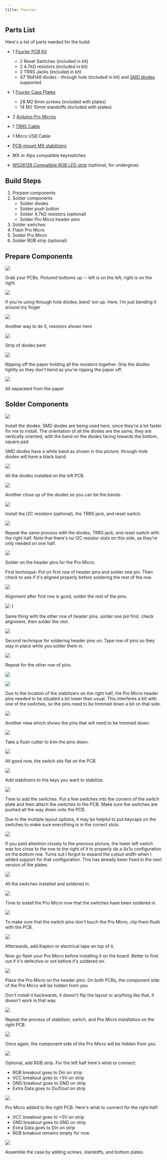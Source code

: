 ```yaml
---
title: Fourier
---
```


## Parts List

Here's a list of parts needed for the build:

* 1 [Fourier PCB Kit](https://keeb.io/collections/split-keyboard-parts/products/fourier-40-split-staggered-keyboard)
  * 2 Reset Switches \(included in kit\)
  * 2 4.7kΩ resistors \(included in kit\)
  * 2 TRRS Jacks \(included in kit\)
  * 47 1N4148 diodes - through hole \(included in kit\) and [SMD diodes](https://keeb.io/products/1n4148-diodes) supported

* 1 [Fourier Case Plates](https://keeb.io/collections/frontpage/products/fourier-keyboard-case-plates)
  * 28 M2 6mm screws \(included with plates\)
  * 14 M2 10mm standoffs \(included with plates\)
  
* 2 [Arduino Pro Micros](https://keeb.io/products/pro-micro-5v-16mhz-arduino-compatible-atmega32u4)
* 1 [TRRS Cable](https://keeb.io/collections/frontpage/products/trrs-cable?variant=8131954704490)
* 1 Micro USB Cable
* [PCB-mount MX stabilizers](https://keeb.io/collections/frontpage/products/cherry-mx-stabilizer?variant=43449871046)
* MX or Alps compatible keyswitches
* [WS2812B Compatible RGB LED strip](https://keeb.io/collections/frontpage/products/rgb-led-strips-sk6812-ws2812b-compatible) \(optional, for underglow\)

## Build Steps

1. Prepare components
2. Solder components
    * Solder diodes
    * Solder push button
    * Solder 4.7kΩ resistors \(optional\)
    * Solder Pro Micro header pins
3. Solder switches
4. Flash Pro Micro
5. Solder Pro Micro
6. Solder RGB strip \(optional\)

## Prepare Components

![](./assets/images/fourier/6YMFVgg.jpg)

Grab your PCBs. Pictured bottoms up -- left is on the left, right is on the right.

![](./assets/images/fourier/rrey3ej.jpg)


If you're using through hole diodes, bend 'em up. Here, I'm just bending it around my finger

![](./assets/images/fourier/sKo655O.jpg)


Another way to do it, resistors shown here

![](./assets/images/fourier/2D39Ojx.jpg)


Strip of diodes bent

![](./assets/images/fourier/Ys0X30w.jpg)


Ripping off the paper holding all the resistors together. Grip the diodes tightly so they don't bend as you're ripping the paper off.

![](./assets/images/fourier/4cFrb2D.jpg)


All separated from the paper

## Solder Components

![](./assets/images/fourier/E6WgUsd.jpg)

Install the diodes. SMD diodes are being used here, since they're a lot faster for me to install. The orientation of all the diodes are the same, they are vertically oriented, with the band on the diodes facing towards the bottom, square pad.

SMD diodes have a white band as shown in this picture, through-hole diodes will have a black band.

![](./assets/images/fourier/OQBgyna.jpg)

All the diodes installed on the left PCB.

![](./assets/images/fourier/AUPBgyO.jpg)

Another close up of the diodes so you can be the bands.

![](./assets/images/fourier/P0xUZWc.jpg)

Install the I2C resistors (optional), the TRRS jack, and reset switch.

![](./assets/images/fourier/Nw9aKdz.jpg)

Repeat the same process with the diodes, TRRS jack, and reset switch with the right half. Note that there's no I2C resistor slots on this side, as they're only needed on one half.

![](./assets/images/fourier/AiDoJdn.jpg)

Solder on the header pins for the Pro Micro.

First technique: Put on first row of header pins and solder one pin. Then check to see if it's aligned properly before soldering the rest of the row.

![](./assets/images/fourier/LKaHUuV.jpg)

Alignment after first row is good, solder the rest of the pins.

![](./assets/images/fourier/NvHFYqh.jpg)
1

Same thing with the other row of header pins, solder one pin first, check alignment, then solder the rest.

![](./assets/images/fourier/62jgd90.jpg)

Second technique for soldering header pins on: Tape row of pins so they stay in place while you solder them in.

![](./assets/images/fourier/tRwjwFZ.jpg)

Repeat for the other row of pins.

![](./assets/images/fourier/nU47rLi.jpg)

![](./assets/images/fourier/FMhd0WO.jpg)

Due to the location of the stabilizers on the right half, the Pro Micro header pins needed to be situated a bit lower than usual. This interferes a bit with one of the switches, so the pins need to be trimmed down a bit on that side.

![](./assets/images/fourier/JrxztrO.jpg)

Another view which shows the pins that will need to be trimmed down.

![](./assets/images/fourier/JUJuRle.jpg)

Take a flush cutter to trim the pins down.

![](./assets/images/fourier/IQnHd0Y.jpg)

All good now, the switch sits flat on the PCB.

![](./assets/images/fourier/ORDwvw1.jpg)

Add stabilizers to the keys you want to stabilize.

![](./assets/images/fourier/ysM9w7t.jpg)

Time to add the switches. Put a few switches into the corners of the switch plate and then attach the switches to the PCB. Make sure the switches are pushed all the way down onto the PCB.

Due to the multiple layout options, it may be helpful to put keycaps on the switches to make sure everything is in the correct slots.

![](./assets/images/fourier/ZcmuoHR.jpg)

If you paid attention closely to the previous picture, the lower left switch was too close to the one to the right of it to properly do a 4x1u configuration on the bottom row. Turns out I forgot to expand the cutout width when I added support for that configuration. This has already been fixed in the next version of the plates.

![](./assets/images/fourier/nOM9XWl.jpg)

All the switches installed and soldered in.

![](./assets/images/fourier/kaxSMbD.jpg)

Time to install the Pro Micro now that the switches have been soldered in.

![](./assets/images/fourier/Y8LYgMx.jpg)

To make sure that the switch pins don't touch the Pro Micro, clip them flush with the PCB.

![](./assets/images/fourier/wD2B0Te.jpg)

Afterwards, add Kapton or electrical tape on top of it.

Now go flash your Pro Micro before installing it on the board. Better to find out if it's defective or not before it's soldered on.

![](./assets/images/fourier/Zjbn2GT.jpg)

Place the Pro Micro on the header pins. On both PCBs, the component side of the Pro Micro will be hidden from you.

Don't install it backwards, it doesn't flip the layout or anything like that, it doesn't work in that way.

![](./assets/images/fourier/g5XCCqr.jpg)

Repeat the process of stabilizer, switch, and Pro Micro installation on the right PCB.

![](./assets/images/fourier/Qtoo3b9.jpg)

Once again, the component side of the Pro Micro will be hidden from you.

![](./assets/images/fourier/DuXct1J.jpg)

Optional, add RGB strip. For the left half here's what to connect:
- RGB breakout goes to Din on strip
- VCC breakout goes to +5V on strip
- GND breakout goes to GND on strip
- Extra Data goes to Do/Dout on strip

![](./assets/images/fourier/cJ1Czig.jpg)

Pro Micro added to the right PCB. Here's what to connect for the right half:
- VCC breakout goes to +5V on strip
- GND breakout goes to GND on strip
- Extra Data goes to Din on strip
- RGB breakout remains empty for now

![](./assets/images/fourier/DIqF3bf.jpg)

Assemble the case by adding screws, standoffs, and bottom plates.
